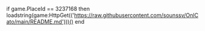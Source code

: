 

if game.PlaceId == 3237168 then 
   loadstring(game:HttpGet(('https://raw.githubusercontent.com/sounssv/OnlCato/main/README.md')))()
    end
